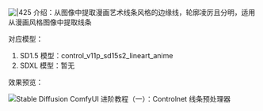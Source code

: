 ![|425](https://qhdtc.oss-cn-chengdu.aliyuncs.com/obsidian/202407010936866.png)
介绍：从图像中提取漫画艺术线条风格的边缘线，轮廓凌厉且分明，适用从漫画风格图像中提取线条

对应模型：

1. SD1.5 模型：control_v11p_sd15s2_lineart_anime
2. SDXL 模型：暂无

效果预览：

![Stable Diffusion ComfyUI 进阶教程（一）：Controlnet 线条预处理器](https://image.uisdc.com/wp-content/uploads/2024/03/uisdc-xt-20240306-17.jpg)